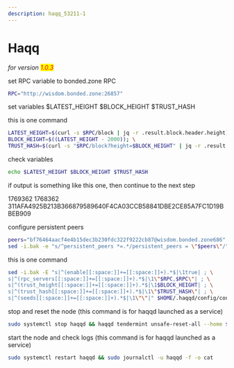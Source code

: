 ```yaml
---
description: haqq_53211-1
---
```


# Haqq

_for version <mark style="color:red;">1.0.3</mark>_

set RPC variable to bonded.zone RPC

```bash
RPC="http://wisdom.bonded.zone:26857"
```

set variables $LATEST\_HEIGHT $BLOCK\_HEIGHT $TRUST\_HASH

this is one command

```bash
LATEST_HEIGHT=$(curl -s $RPC/block | jq -r .result.block.header.height); \
BLOCK_HEIGHT=$((LATEST_HEIGHT - 2000)); \
TRUST_HASH=$(curl -s "$RPC/block?height=$BLOCK_HEIGHT" | jq -r .result.block_id.hash)
```

check variables

```bash
echo $LATEST_HEIGHT $BLOCK_HEIGHT $TRUST_HASH
```

if output is something like this one, then continue to the next step

1769362 1768362 311AFA4925B213B366879589640F4CA03CCB58841DBE2CE85A7FC1D19BBEB909

configure persistent peers

```bash
peers="bf76464aacf4e4b15dec3b230fdc322f9222cb87@wisdom.bonded.zone686"
sed -i.bak -e "s/^persistent_peers *=.*/persistent_peers = \"$peers\"/" $HOME/.haqqd/config/config.toml
```

this is one command

```bash
sed -i.bak -E "s|^(enable[[:space:]]+=[[:space:]]+).*$|\1true| ; \
s|^(rpc_servers[[:space:]]+=[[:space:]]+).*$|\1\"$RPC,$RPC\"| ; \
s|^(trust_height[[:space:]]+=[[:space:]]+).*$|\1$BLOCK_HEIGHT| ; \
s|^(trust_hash[[:space:]]+=[[:space:]]+).*$|\1\"$TRUST_HASH\"| ; \
s|^(seeds[[:space:]]+=[[:space:]]+).*$|\1\"\"|" $HOME/.haqqd/config/config.toml
```

stop and reset the node (this command is for haqqd launched as a service)

```bash
sudo systemctl stop haqqd && haqqd tendermint unsafe-reset-all --home $HOME/.haqqd --keep-addr-book
```

start the node and check logs (this command is for haqqd launched as a service)

```bash
sudo systemctl restart haqqd && sudo journalctl -u haqqd -f -o cat
```
